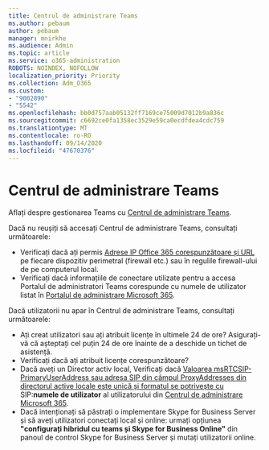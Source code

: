 ```yaml
---
title: Centrul de administrare Teams
ms.author: pebaum
author: pebaum
manager: mnirkhe
ms.audience: Admin
ms.topic: article
ms.service: o365-administration
ROBOTS: NOINDEX, NOFOLLOW
localization_priority: Priority
ms.collection: Adm_O365
ms.custom:
- "9002890"
- "5542"
ms.openlocfilehash: bb0d757aab05132ff7169ce75009d7012b9a836c
ms.sourcegitcommit: c6692ce0fa1358ec3529e59ca0ecdfdea4cdc759
ms.translationtype: MT
ms.contentlocale: ro-RO
ms.lasthandoff: 09/14/2020
ms.locfileid: "47670376"
---
```

# <a name="teams-admin-center"></a>Centrul de administrare Teams

Aflați despre gestionarea Teams cu [Centrul de administrare Teams](https://docs.microsoft.com/microsoftteams/manage-teams-skypeforbusiness-admin-center).

Dacă nu reușiți să accesați Centrul de administrare Teams, consultați următoarele:

- Verificați dacă ați permis [Adrese IP Office 365 corespunzătoare și URL](https://docs.microsoft.com/Office365/Enterprise/office-365-ip-web-service) pe fiecare dispozitiv perimetral (firewall etc.) sau în regulile firewall-ului de pe computerul local.
- Verificați dacă informațiile de conectare utilizate pentru a accesa Portalul de administratori Teams corespunde cu numele de utilizator listat în [Portalul de administrare Microsoft 365](https://admin.microsoft.com/Adminportal/Home?source=applauncher#/users).

Dacă utilizatorii nu apar în Centrul de administrare Teams, consultați următoarele:

- Ați creat utilizatori sau ați atribuit licențe în ultimele 24 de ore? Asigurați-vă că așteptați cel puțin 24 de ore înainte de a deschide un tichet de asistență.
- Verificați dacă ați atribuit licențe corespunzătoare?
- Dacă aveți un Director activ local, Verificați dacă [Valoarea msRTCSIP-PrimaryUserAddress sau adresa SIP din câmpul ProxyAddresses din directorul active locale este unică și formatul se potrivește cu](https://docs.microsoft.com/skypeforbusiness/troubleshoot/online-configuration/msrtcsip-primaryuseraddress-proxyaddaddress) SIP:**numele de utilizator** al utilizatorului din [Centrul de administrare Microsoft 365](https://admin.microsoft.com/Adminportal/Home?source=applauncher#/users).
- Dacă intenționați să păstrați o implementare Skype for Business Server și să aveți utilizatori conectați local și online: urmați opțiunea **"configurați hibridul cu teams și Skype for Business Online"** din panoul de control Skype for Business Server și mutați utilizatorii online.
